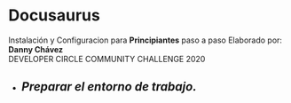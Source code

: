 # Docusaurus 
Instalación y Configuracion para **Principiantes** paso a paso
Elaborado por: **Danny Chávez** <br>
DEVELOPER CIRCLE COMMUNITY CHALLENGE 2020

*  ## _Preparar el entorno de trabajo._
